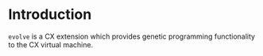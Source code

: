 # Introduction

`evolve` is a CX extension which provides genetic programming functionality to the CX virtual machine.

